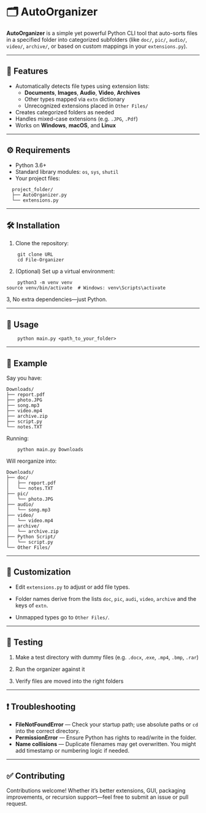 # 🗂️ AutoOrganizer

**AutoOrganizer** is a simple yet powerful Python CLI tool that auto-sorts files in a specified folder into categorized subfolders (like `doc/`, `pic/`, `audio/`, `video/`, `archive/`, or based on custom mappings in your `extensions.py`).

---

## 🔧 Features

- Automatically detects file types using extension lists:
  - **Documents**, **Images**, **Audio**, **Video**, **Archives**
  - Other types mapped via `extn` dictionary
  - Unrecognized extensions placed in `Other Files/`
- Creates categorized folders as needed
- Handles mixed-case extensions (e.g. `.JPG`, `.Pdf`)
- Works on **Windows**, **macOS**, and **Linux**

---

## ⚙️ Requirements

- Python 3.6+
- Standard library modules: `os`, `sys`, `shutil`
- Your project files:
```
  project_folder/
  ├── AutoOrganizer.py
  └── extensions.py
```
---
## 🛠️ Installation
1. Clone the repository:
```
    git clone URL
    cd File-Organizer
```
2. (Optional) Set up a virtual environment:
```
    python3 -m venv venv
source venv/bin/activate  # Windows: venv\Scripts\activate
```
3, No extra dependencies—just Python.

---
## 🚀 Usage
```
    python main.py <path_to_your_folder>
```
---
## 📄 Example
Say you have:
```
Downloads/
├── report.pdf
├── photo.JPG
├── song.mp3
├── video.mp4
├── archive.zip
├── script.py
└── notes.TXT
```
Running:
```
    python main.py Downloads
```
Will reorganize into:
```
Downloads/
├── doc/
│   ├── report.pdf
│   └── notes.TXT
├── pic/
│   └── photo.JPG
├── audio/
│   └── song.mp3
├── video/
│   └── video.mp4
├── archive/
│   └── archive.zip
├── Python Script/
│   └── script.py
└── Other Files/
```

---
## 🧩 Customization
- Edit `extensions.py` to adjust or add file types.

- Folder names derive from the lists `doc`, `pic`, `audi`, `video`, `archive` and the keys of `extn`.

- Unmapped types go to `Other Files/`.

---
## 🧪 Testing
1. Make a test directory with dummy files (e.g. `.docx`, .`exe`, `.mp4`, `.bmp`, `.rar`)

2. Run the organizer against it

3. Verify files are moved into the right folders

---
## ❗ Troubleshooting
- **FileNotFoundError** — Check your startup path; use absolute paths or `cd` into the correct directory.
- **PermissionError** — Ensure Python has rights to read/write in the folder.
- **Name collisions** — Duplicate filenames may get overwritten. You might add timestamp or numbering logic if needed.

---
## ✅ Contributing

Contributions welcome! Whether it’s better extensions, GUI, packaging improvements, or recursion support—feel free to submit an issue or pull request.
